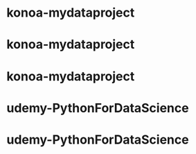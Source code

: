 # konoa-mydataproject
# konoa-mydataproject
# konoa-mydataproject
# udemy-PythonForDataScience
# udemy-PythonForDataScience
